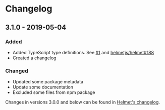 # Changelog

## 3.1.0 - 2019-05-04

### Added

- Added TypeScript type definitions. See [#1](https://github.com/helmetjs/frameguard/pull/16) and [helmetjs/helmet#188](https://github.com/helmetjs/helmet/issues/188)
- Created a changelog

### Changed

- Updated some package metadata
- Update some documentation
- Excluded some files from npm package

Changes in versions 3.0.0 and below can be found in [Helmet's changelog](https://github.com/helmetjs/helmet/blob/master/CHANGELOG.md).
